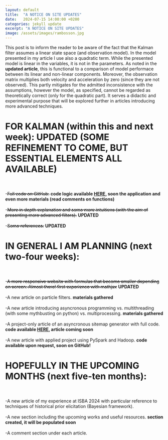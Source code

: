 ```yaml
---
layout: default
title:  "A NOTICE ON SITE UPDATES"
date:   2024-07-15 14:00:00 +0200
categories: jekyll update
excerpt: "A NOTICE ON SITE UPDATES"
image: /assets/images/rambosson.jpg
---
```

<style>
del {
text-decoration-style: wavy;
}
</style>

This post is to inform the reader to be aware of the fact that the 
Kalman filter assumes a linear state space (and observation model). In the model presented in my article I use also a quadratic term. 
While the presented model is linear in the variables, it is not in the parameters. As noted in the **updated article**, this is functional to a comparison of model performace
between its linear and non-linear components. Moreover, the observation matrix multiplies both velocity and acceleration by zero (since they are not observed).
This partly mitigates for the admitted inconsistence with the assumptions, however the model, as specified, cannot be regarded as theoretically correct (only for the quadratic part).
It serves a didactic and experimental purpose that will be explored further in articles introducing more advanced techniques. 

# FOR KALMAN (within this and next week): **UPDATED (SOME REFINEMENT TO COME, BUT ESSENTIAL ELEMENTS ALL AVAILABLE)**
\
\
-<del>Full code on GitHub.</del> **code logic available [HERE](https://github.com/Gabriele-Donato/website-materials-/tree/BayesianTimeSeries), soon the application and even more materials (read comments on functions)**
\
\
-<del>More in depth explanation and some more intuitions (with the aim of presenting more advanced filters).</del>  **UPDATED**
\
\
-<del>Some references.</del> **UPDATED**


# IN GENERAL I AM PLANNING (next two-four weeks):
\
\
-<del>A more responsive website with formulas that become smaller depending on screen. Almost there! first experience with mathjax</del> **UPDATED**
\
\
-A new article on particle filters. **materials gathered**
\
\
-A new article introducing asyncronous programming vs. multithreading (with some mythbusting on python) vs. multiprocessing. **materials gathered**
\
\
-A project-only article of an asyncronous sitemap generator with full code. **code available [HERE](https://github.com/Gabriele-Donato/website-materials-/tree/Scraping/Asynchronous_Sitemap_Generator), article coming soon**
\
\
-A new article with applied project using PySpark and Hadoop. **code available upon request, soon on GitHub!**


# HOPEFULLY IN THE UPCOMING MONTHS (next five-ten months):
\
\
-A new article of my experience at ISBA 2024 with particular reference to techniques of historical prior elicitation (Bayesian framework). 
\
\
-A new section including the upcoming works and useful resources. **section created, it will be populated soon**
\
\
-A comment section under each article.


